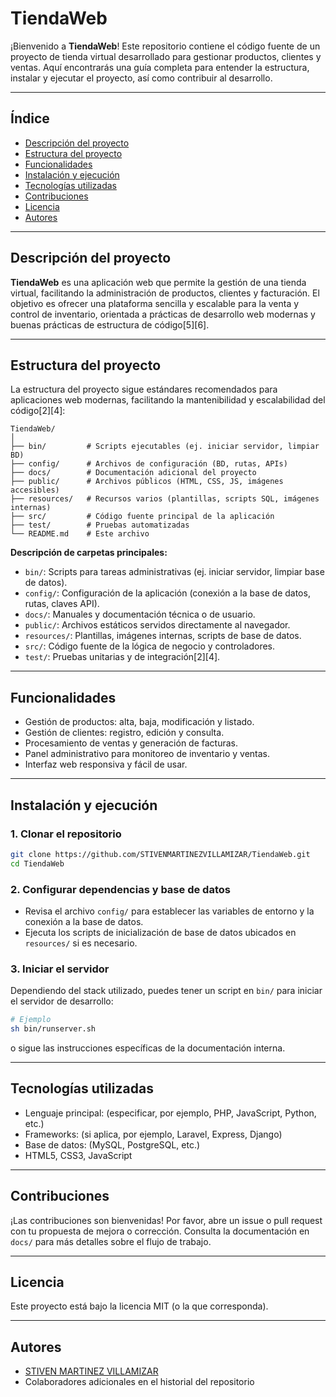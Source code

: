 # TiendaWeb

¡Bienvenido a **TiendaWeb**! Este repositorio contiene el código fuente de un proyecto de tienda virtual desarrollado para gestionar productos, clientes y ventas. Aquí encontrarás una guía completa para entender la estructura, instalar y ejecutar el proyecto, así como contribuir al desarrollo.

---

## Índice

- [Descripción del proyecto](#descripción-del-proyecto)
- [Estructura del proyecto](#estructura-del-proyecto)
- [Funcionalidades](#funcionalidades)
- [Instalación y ejecución](#instalación-y-ejecución)
- [Tecnologías utilizadas](#tecnologías-utilizadas)
- [Contribuciones](#contribuciones)
- [Licencia](#licencia)
- [Autores](#autores)

---

## Descripción del proyecto

**TiendaWeb** es una aplicación web que permite la gestión de una tienda virtual, facilitando la administración de productos, clientes y facturación. El objetivo es ofrecer una plataforma sencilla y escalable para la venta y control de inventario, orientada a prácticas de desarrollo web modernas y buenas prácticas de estructura de código[5][6].

---

## Estructura del proyecto

La estructura del proyecto sigue estándares recomendados para aplicaciones web modernas, facilitando la mantenibilidad y escalabilidad del código[2][4]:

```
TiendaWeb/
│
├── bin/         # Scripts ejecutables (ej. iniciar servidor, limpiar BD)
├── config/      # Archivos de configuración (BD, rutas, APIs)
├── docs/        # Documentación adicional del proyecto
├── public/      # Archivos públicos (HTML, CSS, JS, imágenes accesibles)
├── resources/   # Recursos varios (plantillas, scripts SQL, imágenes internas)
├── src/         # Código fuente principal de la aplicación
├── test/        # Pruebas automatizadas
└── README.md    # Este archivo
```

**Descripción de carpetas principales:**

- `bin/`: Scripts para tareas administrativas (ej. iniciar servidor, limpiar base de datos).
- `config/`: Configuración de la aplicación (conexión a la base de datos, rutas, claves API).
- `docs/`: Manuales y documentación técnica o de usuario.
- `public/`: Archivos estáticos servidos directamente al navegador.
- `resources/`: Plantillas, imágenes internas, scripts de base de datos.
- `src/`: Código fuente de la lógica de negocio y controladores.
- `test/`: Pruebas unitarias y de integración[2][4].

---

## Funcionalidades

- Gestión de productos: alta, baja, modificación y listado.
- Gestión de clientes: registro, edición y consulta.
- Procesamiento de ventas y generación de facturas.
- Panel administrativo para monitoreo de inventario y ventas.
- Interfaz web responsiva y fácil de usar.

---

## Instalación y ejecución

### 1. Clonar el repositorio

```bash
git clone https://github.com/STIVENMARTINEZVILLAMIZAR/TiendaWeb.git
cd TiendaWeb
```

### 2. Configurar dependencias y base de datos

- Revisa el archivo `config/` para establecer las variables de entorno y la conexión a la base de datos.
- Ejecuta los scripts de inicialización de base de datos ubicados en `resources/` si es necesario.

### 3. Iniciar el servidor

Dependiendo del stack utilizado, puedes tener un script en `bin/` para iniciar el servidor de desarrollo:

```bash
# Ejemplo
sh bin/runserver.sh
```
o sigue las instrucciones específicas de la documentación interna.

---

## Tecnologías utilizadas

- Lenguaje principal: (especificar, por ejemplo, PHP, JavaScript, Python, etc.)
- Frameworks: (si aplica, por ejemplo, Laravel, Express, Django)
- Base de datos: (MySQL, PostgreSQL, etc.)
- HTML5, CSS3, JavaScript

---

## Contribuciones

¡Las contribuciones son bienvenidas! Por favor, abre un issue o pull request con tu propuesta de mejora o corrección. Consulta la documentación en `docs/` para más detalles sobre el flujo de trabajo.

---

## Licencia

Este proyecto está bajo la licencia MIT (o la que corresponda).

---

## Autores

- [STIVEN MARTINEZ VILLAMIZAR](https://github.com/STIVENMARTINEZVILLAMIZAR)
- Colaboradores adicionales en el historial del repositorio

